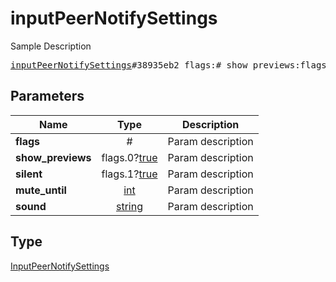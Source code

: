 # inputPeerNotifySettings

Sample Description

<pre>
<a href="../constructor/inputPeerNotifySettings.md">inputPeerNotifySettings</a>#38935eb2 flags:# show_previews:flags.0?<a href="../type/true.md">true</a> silent:flags.1?<a href="../type/true.md">true</a> mute_until:<a href="../type/int.md">int</a> sound:<a href="../type/string.md">string</a> = <a href="../type/InputPeerNotifySettings.md">InputPeerNotifySettings</a>;
</pre>
## Parameters

| Name | Type | Description |
|------|:----:|-------------|
| **flags** | # | Param description |
| **show_previews** | flags.0?<a href="../type/true.md">true</a> | Param description |
| **silent** | flags.1?<a href="../type/true.md">true</a> | Param description |
| **mute_until** | <a href="../type/int.md">int</a> | Param description |
| **sound** | <a href="../type/string.md">string</a> | Param description |

## Type

<a href="../type/InputPeerNotifySettings.md">InputPeerNotifySettings</a>
